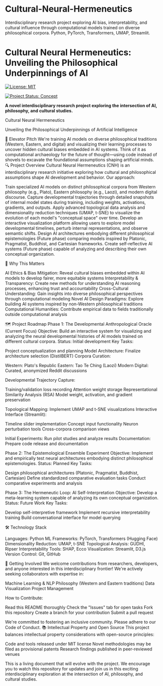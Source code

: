 # Cultural-Neural-Hermeneutics
Interdisciplinary research project exploring AI bias, interpretability, and cultural influence through computational models trained on diverse philosophical corpora. Python, PyTorch, Transformers, UMAP, Streamlit.
# Cultural Neural Hermeneutics: Unveiling the Philosophical Underpinnings of AI



[![License: MIT](https://img.shields.io/badge/License-MIT-yellow.svg)](https://opensource.org/licenses/MIT)

[![Project Status: Concept](https://img.shields.io/badge/Project%20Status-Concept-red.svg)](https://github.com/your-username/cultural-neural-hermeneutics)

**A novel interdisciplinary research project exploring the intersection of AI, philosophy, and cultural studies.**

Cultural Neural Hermeneutics

Unveiling the Philosophical Underpinnings of Artificial Intelligence

📜 Elevator Pitch
We're training AI models on diverse philosophical traditions (Western, Eastern, and digital) and visualizing their learning processes to uncover hidden cultural biases embedded in AI systems. Think of it as computational archaeology for the future of thought—using code instead of shovels to excavate the foundational assumptions shaping artificial minds.
🔍 Project Overview
Cultural Neural Hermeneutics (CNH) is an interdisciplinary research initiative exploring how cultural and philosophical assumptions shape AI development and behavior. Our approach:

Train specialized AI models on distinct philosophical corpora from Western philosophy (e.g., Plato), Eastern philosophy (e.g., Laozi), and modern digital discourse.
Capture developmental trajectories through detailed snapshots of internal model states during training, including weights, activations, gradients, and outputs.
Apply advanced topological data analysis and dimensionality reduction techniques (UMAP, t-SNE) to visualize the evolution of each model's "conceptual space" over time.
Develop an interactive visualization platform allowing users to explore model developmental timelines, perturb internal representations, and observe semantic shifts.
Design AI architectures embodying different philosophical epistemologies (Future phase) comparing models inspired by Platonic, Pragmatist, Buddhist, and Cartesian frameworks.
Create self-reflective AI systems (Future phase) capable of analyzing and describing their own conceptual organization.

🌟 Why This Matters

AI Ethics & Bias Mitigation: Reveal cultural biases embedded within AI models to develop fairer, more equitable systems
Interpretability & Transparency: Create new methods for understanding AI reasoning processes, enhancing trust and accountability
Cross-Cultural Understanding: Gain insights into diverse philosophical perspectives through computational modeling
Novel AI Design Paradigms: Explore building AI systems inspired by non-Western philosophical traditions
Computational Humanities: Contribute empirical data to fields traditionally outside computational analysis

🗺️ Project Roadmap
Phase 1: The Developmental Anthropological Oracle (Current Focus)
Objective: Build an interactive system for visualizing and analyzing the neural developmental histories of AI models trained on different cultural corpora.
Status: Initial development
Key Tasks:

 Project conceptualization and planning
 Model Architecture: Finalize architecture selection (DistilBERT)
 Corpora Curation:

 Western: Plato's Republic
 Eastern: Tao Te Ching (Laozi)
 Modern Digital: Curated, anonymized Reddit discussions


 Developmental Trajectory Capture:

 Training/validation loss recording
 Attention weight storage
 Representational Similarity Analysis (RSA)
 Model weight, activation, and gradient preservation


 Topological Mapping: Implement UMAP and t-SNE visualizations
 Interactive Interface (Streamlit):

 Timeline slider implementation
 Concept input functionality
 Neuron perturbation tools
 Cross-corpora comparison views


 Initial Experiments: Run pilot studies and analyze results
 Documentation: Prepare code release and documentation

Phase 2: The Epistemological Ensemble Experiment
Objective: Implement and empirically test neural architectures embodying distinct philosophical epistemologies.
Status: Planned
Key Tasks:

Design philosophical architectures (Platonic, Pragmatist, Buddhist, Cartesian)
Define standardized comparative evaluation tasks
Conduct comparative experiments and analysis

Phase 3: The Hermeneutic Loop: AI Self-Interpretation
Objective: Develop a meta-learning system capable of analyzing its own conceptual organization.
Status: Future Work
Key Tasks:

Develop self-interpretive framework
Implement recursive interpretability training
Build conversational interface for model querying

🛠️ Technology Stack

Languages: Python
ML Frameworks: PyTorch, Transformers (Hugging Face)
Dimensionality Reduction: UMAP, t-SNE
Topological Analysis: GUDHI, Ripser
Interpretability Tools: SHAP, Ecco
Visualization: Streamlit, D3.js
Version Control: Git, GitHub

🤝 Getting Involved
We welcome contributions from researchers, developers, and anyone interested in this interdisciplinary frontier! We're actively seeking collaborators with expertise in:

Machine Learning & NLP
Philosophy (Western and Eastern traditions)
Data Visualization
Project Management

How to Contribute:

Read this README thoroughly
Check the "Issues" tab for open tasks
Fork this repository
Create a branch for your contribution
Submit a pull request

We're committed to fostering an inclusive community. Please adhere to our Code of Conduct.
📚 Intellectual Property and Open Source
This project balances intellectual property considerations with open-source principles:

Code and tools released under MIT license
Novel methodologies may be filed as provisional patents
Research findings published in peer-reviewed venues


This is a living document that will evolve with the project. We encourage you to watch this repository for updates and join us in this exciting interdisciplinary exploration at the intersection of AI, philosophy, and cultural studies.
